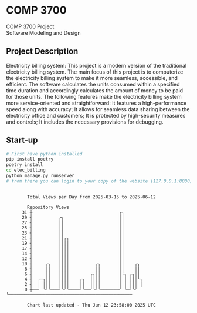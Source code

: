 # COMP 3700
COMP 3700 Project  
Software Modeling and Design
## Project Description
Electricity billing system: This project is a modern version of the traditional electricity billing system. The main focus of this project is to computerize the electricity billing system to make it more seamless, accessible, and efficient. The software calculates the units consumed within a specified time duration and accordingly calculates the amount of money to be paid for those units. The following features make the electricity billing system more service-oriented and straightforward: It features a high-performance speed along with accuracy; It allows for seamless data sharing between the electricity office and customers; It is protected by high-security measures and controls; It includes the necessary provisions for debugging.

## Start-up
```bash
# First have python installed
pip install poetry
poetry install
cd elec_billing
python manage.py runserver
# from there you can login to your copy of the website (127.0.0.1:8000), default creds are admin/admin
```

```

        Total Views per Day from 2025-03-15 to 2025-06-12

        Repository Views
      31 ┼                                 ╭╮
      29 ┤          ╭╮                     ││
      27 ┤          ││                     ││
      25 ┤          ││                     ││
      23 ┤          ││                     ││
      21 ┤          ││╭╮                   ││
      19 ┤          ││││                   ││
      17 ┤          ││││                   ││
      14 ┤          ││││                   ││
      12 ┤          ││││                   ││
      10 ┤     ╭╮   ││││          ╭╮       ││    ╭╮
       8 ┤     ││   ││││          ││       ││    ││
       6 ┤     ││   ││││        ╭╮││       │╰╮ ╭╮││
       4 ┤  ╭─╮││   ││││    ╭╮  ││││       │ │ │││╰╮
       2 ┤  │ │││   ││││    ││  ││││       │ │ │││ │
       0 ┼──╯ ╰╯╰───╯╰╯╰────╯╰──╯╰╯╰───────╯ ╰─╯╰╯ ╰───────────────────────────────────────────────

        Chart last updated - Thu Jun 12 23:58:00 2025 UTC
        
```
